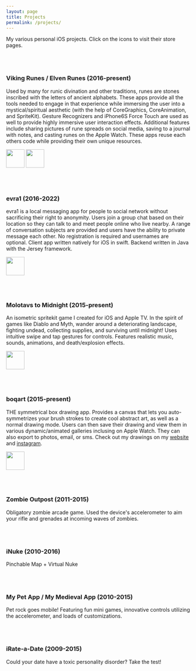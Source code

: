 ```yaml
---
layout: page
title: Projects
permalink: /projects/
---
```

My various personal iOS projects. Click on the icons to visit their store pages.


<br><br>
### Viking Runes / Elven Runes (2016-present)
Used by many for runic divination and other traditions, runes are stones inscribed with the letters of ancient alphabets. These apps provide all the tools needed to engage in that experience while immersing the user into a mystical/spiritual aesthetic (with the help of CoreGraphics, CoreAnimation, and SpriteKit). Gesture Recognizers and iPhone6S Force Touch are used as well to provide highly immersive user interaction effects. Additional features include sharing pictures of rune spreads on social media, saving to a journal with notes, and casting runes on the Apple Watch. These apps reuse each others code while providing their own unique resources.

<a href="https://itunes.apple.com/us/app/viking-runes/id346993180?mt=8" target="itunes_store" style="display:inline-block;overflow:hidden;width:50px;height:50px;"><img
src="https://is3-ssl.mzstatic.com/image/thumb/Purple4/v4/ed/98/19/ed981975-dd19-5f79-2ff2-4f15e4d9243a/pr_source.png/292x0w.png" style="height:100%;width:100%"></a>
<a href="https://itunes.apple.com/us/app/elven-runes/id376531299?mt=8" target="itunes_store" style="display:inline-block;overflow:hidden;width:50px;height:50px;"><img
src="https://is4-ssl.mzstatic.com/image/thumb/Purple30/v4/63/1e/1c/631e1cfc-42f7-a59e-4ea5-2d177fd0f15a/pr_source.png/292x0w.png" style="height:100%;width:100%"></a>


<br><br>
### evra1 (2016-2022)
evra1 is a local messaging app for people to social network without sacrificing their right to anonymity. Users join a group chat based on their location so they can talk to and meet people online who live nearby. A range of conversation subjects are provided and users have the ability to private message each other. No registration is required and usernames are optional. Client app written natively for iOS in swift. Backend written in Java with the Jersey framework.

<a href="https://apps.apple.com/us/app/evra1/id585910994" target="itunes_store" style="display:inline-block;overflow:hidden;width:50px;height:50px;"><img
src="https://is3-ssl.mzstatic.com/image/thumb/Purple18/v4/a8/9a/b2/a89ab2cb-bc21-1f97-69d8-677eba726e1e/pr_source.png/292x0w.png" style="height:100%;width:100%"></a>


<br><br>
### Molotavs to Midnight (2015-present)
An isometric spritekit game I created for iOS and Apple TV. In the spirit of games like Diablo and Myth, wander around a deteriorating landscape, fighting undead, collecting supplies, and surviving until midnight! Uses intuitive swipe and tap gestures for controls. Features realistic music, sounds, animations, and death/explosion effects.

<a href="https://itunes.apple.com/us/app/molotavs-to-midnight/id1065326654?mt=8" target="itunes_store" style="display:inline-block;overflow:hidden;width:50px;height:50px;"><img src="https://is1-ssl.mzstatic.com/image/thumb/Purple114/v4/47/aa/2b/47aa2b16-4af9-951b-d966-65acf367a7b6/AppIcon-1x_U007emarketing-0-6-0-0-85-220.png/292x0w.png" style="height:100%;width:100%"></a>


<br><br>
### boqart (2015-present)
THE symmetrical box drawing app. Provides a canvas that lets you auto-symmetrizes your brush strokes to create cool abstract art, as well as a normal drawing mode. Users can then save their drawing and view them in various dynamic/animated galleries inclusing on Apple Watch. They can also export to photos, email, or sms. Check out my drawings on my <a href="http://www.boqart.com">website</a> and <a href="https://www.instagram.com/theo.apps/">instagram</a>.


<a href="https://itunes.apple.com/us/app/boq/id989616863?mt=8" target="itunes_store" style="display:inline-block;overflow:hidden;width:50px;height:50px;"><img src="https://i.ibb.co/cCXYYt5/Optional-boqart.png" style="height:100%;width:100%"></a>

<br><br>
### Zombie Outpost (2011-2015)
Obligatory zombie arcade game. Used the device's accelerometer to aim your rifle and grenades at incoming waves of zombies.


<br><br>
### iNuke (2010-2016)
Pinchable Map + Virtual Nuke


<br><br>
### My Pet App / My Medieval App (2010-2015)
Pet rock goes mobile! Featuring fun mini games, innovative controls utilizing the accelerometer, and loads of customizations.


<br><br>
### iRate-a-Date (2009-2015)
Could your date have a toxic personality disorder? Take the test!

